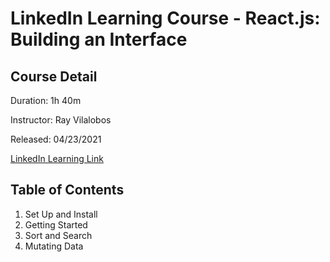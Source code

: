 # LinkedIn Learning Course - React.js: Building an Interface
## Course Detail
Duration: 1h 40m

Instructor: Ray Vilalobos

Released: 04/23/2021

[LinkedIn Learning Link](https://www.linkedin.com/learning-login/share?forceAccount=false&redirect=https%3A%2F%2Fwww.linkedin.com%2Flearning%2Freact-js-building-an-interface-8551484%3Ftrk%3Dshare_ent_url%26shareId%3DuPiws%252FRrRAmdEwWFQQTZLA%253D%253D)

## Table of Contents
1. Set Up and Install
2. Getting Started
3. Sort and Search
4. Mutating Data

